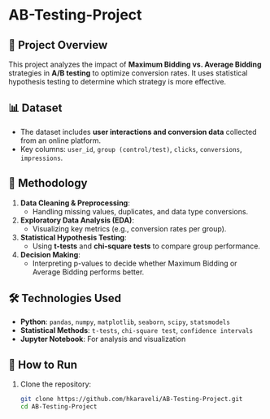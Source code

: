 # AB-Testing-Project

## 📌 Project Overview
This project analyzes the impact of **Maximum Bidding vs. Average Bidding** strategies in **A/B testing** to optimize conversion rates. It uses statistical hypothesis testing to determine which strategy is more effective.

## 📊 Dataset
- The dataset includes **user interactions and conversion data** collected from an online platform.
- Key columns: `user_id`, `group (control/test)`, `clicks`, `conversions`, `impressions`.

## 🔬 Methodology
1. **Data Cleaning & Preprocessing**:
   - Handling missing values, duplicates, and data type conversions.
2. **Exploratory Data Analysis (EDA)**:
   - Visualizing key metrics (e.g., conversion rates per group).
3. **Statistical Hypothesis Testing**:
   - Using **t-tests** and **chi-square tests** to compare group performance.
4. **Decision Making**:
   - Interpreting p-values to decide whether Maximum Bidding or Average Bidding performs better.

## 🛠 Technologies Used
- **Python**: `pandas`, `numpy`, `matplotlib`, `seaborn`, `scipy`, `statsmodels`
- **Statistical Methods**: `t-tests`, `chi-square test`, `confidence intervals`
- **Jupyter Notebook**: For analysis and visualization

## 🚀 How to Run
1. Clone the repository:
   ```sh
   git clone https://github.com/hkaraveli/AB-Testing-Project.git
   cd AB-Testing-Project
